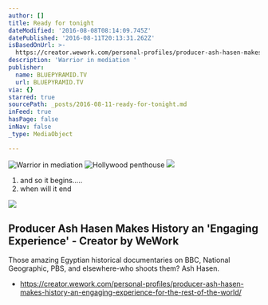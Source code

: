 ```yaml
---
author: []
title: Ready for tonight
dateModified: '2016-08-08T08:14:09.745Z'
datePublished: '2016-08-11T20:13:31.262Z'
isBasedOnUrl: >-
  https://creator.wework.com/personal-profiles/producer-ash-hasen-makes-history-an-engaging-experience-for-the-rest-of-the-world/
description: 'Warrior in mediation '
publisher:
  name: BLUEPYRAMID.TV
  url: BLUEPYRAMID.TV
via: {}
starred: true
sourcePath: _posts/2016-08-11-ready-for-tonight.md
inFeed: true
hasPage: false
inNav: false
_type: MediaObject

---
```

![Warrior in mediation ](https://imgflo.herokuapp.com/graph/vahj1ThiexotieMo/0e305d3f55c53ddcf7ff9442fe96074a/croprotate.jpg?cropheight=960&cropwidth=1280&degrees=-180&input=https%3A%2F%2Fthe-grid-user-content.s3-us-west-2.amazonaws.com%2F92f3972a-c73e-4100-9d1b-b1cc0a43b3ab.jpg&x=0&y=0)
![Hollywood penthouse](https://the-grid-user-content.s3-us-west-2.amazonaws.com/baefe12c-872e-4051-8d4b-499bf40d906d.jpg)
![](https://imgflo.herokuapp.com/graph/vahj1ThiexotieMo/9b523d104833450eaebe16f19a1b77f3/croprotate.jpg?cropheight=3264&cropwidth=2448&degrees=-90&input=https%3A%2F%2Fthe-grid-user-content.s3-us-west-2.amazonaws.com%2F37d89ede-d87b-43c8-90d7-ca14d9303484.jpg&x=0&y=0)

1. and so it begins.....
2. when will it end

<article style=""><img src="https://imgflo.herokuapp.com/graph/vahj1ThiexotieMo/777ca2f92180a7ad20f4c36c36eca8a6/noop.jpg?input=https%3A%2F%2Fcreator.wework.com%2Fwp-content%2Fuploads%2F2016%2F08%2FProducer-Ash-Hasen-Makes-History-an-%25E2%2580%2598Engaging-Experience%25E2%2580%2599-for-the-Rest-of-the-World1.jpg" /><h1>Producer Ash Hasen Makes History an 'Engaging Experience' - Creator by WeWork</h1><p>Those amazing Egyptian historical documentaries on BBC, National Geographic, PBS, and elsewhere-who shoots them? Ash Hasen.</p></article>

* https://creator.wework.com/personal-profiles/producer-ash-hasen-makes-history-an-engaging-experience-for-the-rest-of-the-world/